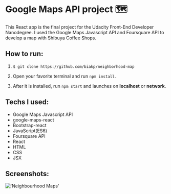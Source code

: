 # Google Maps API project 🗺️ 

This React app is the final project for the Udacity Front-End Developer Nanodegree.
I used the Google Maps Javascript API and Foursquare API
to develop a map with Shibuya Coffee Shops.

## How to run:

1. ```$ git clone https://github.com/biakp/neighborhood-map```

2. Open your favorite terminal and run ```npm install```.

3. After it is installed, run ```npm start``` and launches on **localhost** or **network**.

## Techs I used:

- Google Maps Javascript API
- google-maps-react
- Bootstrap-react
- JavaScript(ES6)
- Foursquare API
- React
- HTML
- CSS
- JSX

## Screenshots: 
!['Neighbourhood Maps'](https://i.imgur.com/X0a6ZMn.png)

